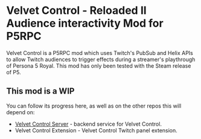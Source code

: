 # Velvet Control - Reloaded II Audience interactivity Mod for P5RPC
Velvet Control is a P5RPC mod which uses Twitch's PubSub and Helix APIs to allow Twitch audiences to trigger effects during a streamer's playthrough of Persona 5 Royal. 
This mod has only been tested with the Steam release of P5.

## This mod is a WIP
You can follow its progress here, as well as on the other repos this will depend on:
- [Velvet Control Server](https://github.com/dotBeeps/velvet-control-server) - backend service for Velvet Control.
- Velvet Control Extension - Velvet Control Twitch panel extension.
